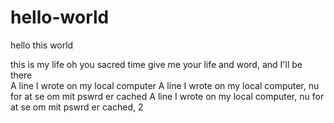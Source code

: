 # hello-world
hello this world


this is my life oh you sacred time give me your life and word, and I'll be there  
A line I wrote on my local computer
A line I wrote on my local computer, nu for at se om mit pswrd er cached
A line I wrote on my local computer, nu for at se om mit pswrd er cached, 2
